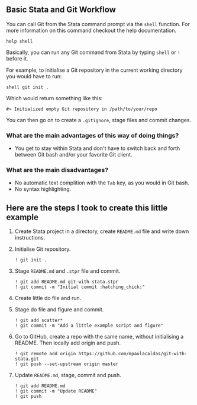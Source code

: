 ## Basic Stata and Git Workflow

You can call Git from the Stata command prompt via the `shell` function. For
more information on this command checkout the help documentation.

```
help shell
```

Basically, you can run any Git command from Stata by typing `shell` or `!` before it.

For example, to initialise a Git repository in the current working directory you
would have to run:

```
shell git init .
```

Which would return something like this:

```
#> Initialized empty Git repository in /path/to/your/repo
```

You can then go on to create a `.gitignore`, stage files and commit changes.

### What are the main advantages of this way of doing things?

- You get to stay within Stata and don't have to switch back and forth between
  Git bash and/or your favorite Git client.

### What are the main disadvantages?

- No automatic text complition with the `Tab` key, as you would in Git bash.
- No syntax highlighting.

## Here are the steps I took to create this little example

1. Create Stata project in a directory, create `README.md` file and write down
   instructions.
2. Initialise Git repository.

   ```
   ! git init .
   ```
3. Stage `README.md` and `.stpr` file and commit.

   ```
   ! git add README.md git-with-stata.stpr
   ! git commit -m "Initial commit :hatching_chick:"
   ```
4. Create little do file and run.
5. Stage do file and figure and commit.
   ```
   ! git add scatter*
   ! git commit -m "Add a little example script and figure"
   ```
6. Go to GitHub, create a repo with the same name, without initialising a README.
   Then locally add origin and push.
   ```
   ! git remote add origin https://github.com/mpaulacaldas/git-with-stata.git
   ! git push --set-upstream origin master
   ```
7. Update `README.md`, stage, commit and push.
   ```
   ! git add README.md
   ! git commit -m "Update README"
   ! git push
   ```
